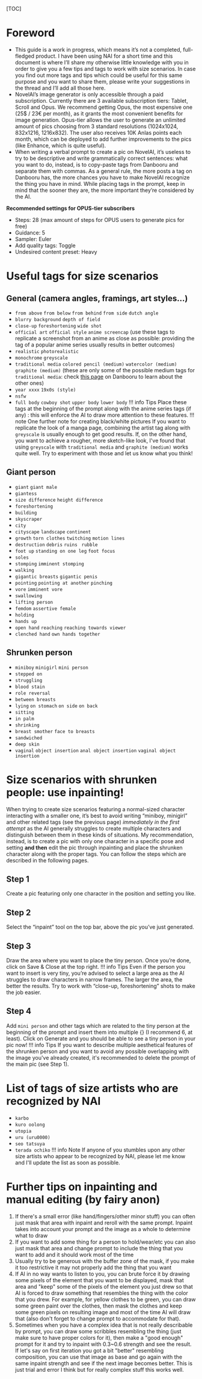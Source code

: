 [TOC]
# Foreword
- This guide is a work in progress, which means it’s not a completed, full-fledged product. I have been using NAI for a short time and this document is where I’ll share my otherwise little knowledge with you in order to give you a few tips and tags to work with size scenarios. In case you find out more tags and tips which could be useful for this same purpose and you want to share them, please write your suggestions in the thread and I’ll add all those here.
- NovelAI’s image generator is only accessible through a paid subscription. Currently there are 3 available subscription tiers: Tablet, Scroll and Opus. We recommend getting Opus, the most expensive one (25$ / 23€ per month), as it grants the most convenient benefits for image generation. Opus-tier allows the user to generate an unlimited amount of pics choosing from 3 standard resolutions (1024x1024, 832x1216, 1216x832). The user also receives 10K Anlas points each month, which can be deployed to add further improvements to the pics (like Enhance, which is quite useful).
- When writing a verbal prompt to create a pic on NovelAI, it’s useless to try to be descriptive and write grammatically correct sentences: what you want to do, instead, is to copy-paste tags from Danbooru and separate them with commas. As a general rule, the more posts a tag on Danbooru has, the more chances you have to make NovelAI recognize the thing you have in mind. While placing tags in the prompt, keep in mind that the sooner they are, the more important they’re considered by the AI.

**Recommended settings for OPUS-tier subscribers**
- Steps: 28 (max amount of steps for OPUS users to generate pics for free)
- Guidance: 5
- Sampler: Euler
- Add quality tags: Toggle
- Undesired content preset: Heavy
# Useful tags for size scenarios
## General (camera angles, framings, art styles...)
- `from above` `from below`  `from behind`  `from side`  `dutch angle`
- `blurry background`  `depth of field`
- `close-up` `foreshortening`  `wide shot`
- `official art`  `official style` `anime screencap` (use these tags to replicate a screenshot from an anime as close as possible: providing the tag of a popular anime series usually results in better outcomes)
- `realistic`  `photorealistic`
- `monochrome` `greyscale` 
- `traditional media` `colored pencil (medium)`  `watercolor (medium)` `graphite (medium)` (these are only some of the possible medium tags for `traditional media`: check [this page](https://danbooru.donmai.us/wiki_pages/traditional_media) on Danbooru to learn about the other ones)
- `year xxxx`  `19x0s (style)`
- `nsfw`
- `full body`  `cowboy shot`  `upper body`  `lower body`
!!! info Tips
	Place these tags at the beginning of the prompt along with the anime series tags (if any) : this will enforce the AI to draw more attention to these features.
!!! note One further note for creating black/white pictures
	If you want to replicate the look of a manga page, combining the artist tag along with `greyscale` is usually enough to get good results. If, on the other hand, you want to achieve a rougher, more sketch-like look, I've found that using `greyscale` with `traditional media` and `graphite (medium)` works quite well. Try to experiment with those and let us know what you think! 

## Giant person
- `giant`  `giant male`
- `giantess`
- `size difference` `height difference` 
- `foreshortening`
- `building`
- `skyscraper`
- `city`
- `cityscape` `landscape`  `continent`
- `growth` `torn clothes` `twitching` `motion lines`
- `destruction` `debris` `ruins ` `rubble`
- `foot up` `standing on one leg` `foot focus` 
- `soles`
- `stomping`  `imminent stomping`
- `walking`
- `gigantic breasts` `gigantic penis`
- `pointing`  `pointing at another`  `pinching`
- `vore`  `imminent vore`
- `swallowing`
- `lifting person`
- `femdom` `assertive female`
- `holding`
- `hands up`
- `open hand` `reaching` `reaching towards viewer`
- `clenched hand` `own hands together`

## Shrunken person
- `miniboy`  `minigirl`  `mini person`
- `stepped on`
- `struggling`
- `blood stain` 
- `role reversal`
- `between breasts`
- `lying` `on stomach`  `on side`  `on back`
- `sitting`
- `in palm`
- `shrinking`
- `breast smother` `face to breasts`
- `sandwiched`
- `deep skin` 
- `vaginal`  `object insertion`  `anal object insertion`  `vaginal object insertion`




# Size scenarios with shrunken people: use inpainting!
When trying to create size scenarios featuring a normal-sized character interacting with a smaller one, it’s best to avoid writing “miniboy, minigirl” and other related tags (see the previous page) *immediately in the first attempt* as the AI generally struggles to create multiple characters and distinguish between them in these kinds of situations. My recommendation, instead, is to create a pic with only one character in a specific pose and setting **and then** edit the pic through inpainting and place the shrunken character along with the proper tags. You can follow the steps which are described in the following pages.
## Step 1
Create a pic featuring only one character in the position and setting you like.
## Step 2
Select the “inpaint” tool on the top bar, above the pic you’ve just generated.
## Step 3
Draw the area where you want to place the tiny person. Once you’re done, click on Save & Close at the top right.
!!! info Tips
	Even if the person you want to insert is very tiny, you’re advised to select a large area as the AI struggles to draw characters in narrow frames. The larger the area, the better the results. Try to work with “close-up, foreshortening” shots to make the job easier.
## Step 4
Add `mini person` and other tags which are related to the tiny person at the beginning of the prompt and insert them into multiple {} (I recommend 6, at least). Click on Generate and you should be able to see a tiny person in your pic now!
!!! info Tips
	If you want to describe multiple aesthetical features of the shrunken person and you want to avoid any possible overlapping with the image you've already created, it's recommended to delete the prompt of the main pic (see Step 1). 
# List of tags of size artists who are recognized by NAI
- `karbo`
- `kuro oolong`
- `utopia`
- `uru (uru0000)`
- `seo tatsuya`
- `terada ochiko`
!!! info Note
	If anyone of you stumbles upon any other size artists who appear to be recognized by NAI, please let me know and I'll update the list as soon as possible.
# Further tips on inpainting and manual editing (by fairy anon)
1. If there's a small error (like hand/fingers/other minor stuff) you can often just mask that area with inpaint and reroll with the same prompt. Inpaint takes into account your prompt and the image as a whole to determine what to draw
2. If you want to add some thing for a person to hold/wear/etc you can also just mask that area and change prompt to include the thing that you want to add and it should work most of the time
3. Usually try to be generous with the buffer zone of the mask, if you make it too restrictive it may not properly add the thing that you want
4. If AI in no way wants to listen to you, you can brute force it by drawing some pixels of the element that you want to be displayed, mask that area and "keep" some of the pixels of the element you just drew so that AI is forced to draw something that resembles the thing with the color that you drew. For example, for yellow clothes to be green, you can draw some green paint over the clothes, then mask the clothes and keep some green pixels on resulting image and most of the time AI will draw that (also don't forget to change prompt to accommodate for that).
5. Sometimes when you have a complex idea that is not really describable by prompt, you can draw some scribbles resembling the thing (just make sure to have proper colors for it), then make a "good enough" prompt for it and try to inpaint with 0.3~0.6 strength and see the result. If let's say on first iteration you got a bit "better" resembling composition, you can use that image as base and go again with the same inpaint strength and see if the next image becomes better. This is just trial and error I think but for really complex stuff this works well.
